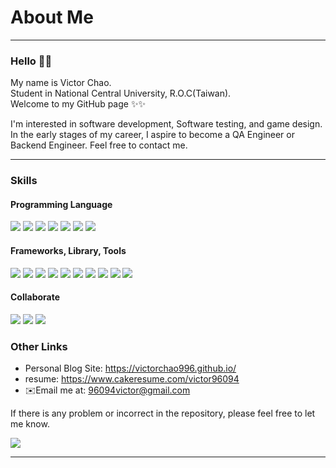 
# About Me
---
### Hello 🙌🙌
My name is Victor Chao.  
Student in National Central University, R.O.C(Taiwan).  
Welcome to my GitHub page ✨✨

I'm interested in software development, Software testing, and game design. In the early stages of my career, I aspire to become a QA Engineer or Backend Engineer. Feel free to contact me.

---
### Skills
#### Programming Language
<span>
<img src="https://img.shields.io/badge/C%23-239120?style=for-the-badge&logo=c-sharp&logoColor=white">
<img src="https://img.shields.io/badge/C%2B%2B-00599C?style=for-the-badge&logo=c%2B%2B&logoColor=white">
<img src="https://img.shields.io/badge/JavaScript-323330?style=for-the-badge&logo=javascript&logoColor=F7DF1E">
<img src="https://img.shields.io/badge/HTML5-E34F26?style=for-the-badge&logo=html5&logoColor=white">
<img src="https://img.shields.io/badge/CSS3-1572B6?style=for-the-badge&logo=css3&logoColor=white">
<img src="https://img.shields.io/badge/Python-FFD43B?style=for-the-badge&logo=python&logoColor=blue">
<img src="https://img.shields.io/badge/Dart-0175C2?style=for-the-badge&logo=dart&logoColor=white">
</span>

#### Frameworks, Library, Tools
<span>
<img src="https://img.shields.io/badge/Unity-100000?style=for-the-badge&logo=unity&logoColor=white">
<img src="https://img.shields.io/badge/Flutter-02569B?style=for-the-badge&logo=flutter&logoColor=white">
<img src="https://img.shields.io/badge/VSCode-0078D4?style=for-the-badge&logo=visual%20studio%20code&logoColor=white">
<img src="https://img.shields.io/badge/Selenium-43B02A?style=for-the-badge&logo=Selenium&logoColor=white">
<img src="https://img.shields.io/badge/Hugo-FF4088?style=for-the-badge&logo=hugo&logoColor=white">
<img src="https://img.shields.io/badge/Amazon_AWS-FF9900?style=for-the-badge&logo=amazonaws&logoColor=white">
<img src="https://img.shields.io/badge/Docker-2CA5E0?style=for-the-badge&logo=docker&logoColor=white">
<img src="https://img.shields.io/badge/Express.js-000000?style=for-the-badge&logo=express&logoColor=white">
<img src="https://img.shields.io/badge/Node.js-339933?style=for-the-badge&logo=nodedotjs&logoColor=white">
<img src="https://img.shields.io/badge/Nginx-009639?style=for-the-badge&logo=nginx&logoColor=white">
</span>

#### Collaborate
<span>
  <img src="https://img.shields.io/badge/GitHub-100000?style=for-the-badge&logo=github&logoColor=white">
 <img src="https://img.shields.io/badge/Trello-0052CC?style=for-the-badge&logo=trello&logoColor=white">
  <img src="https://img.shields.io/badge/Notion-000000?style=for-the-badge&logo=notion&logoColor=white">
</span>

### Other Links
- Personal Blog Site: https://victorchao996.github.io/
- resume: https://www.cakeresume.com/victor96094
- ✉️Email me at: 96094victor@gmail.com

If there is any problem or incorrect in the repository, please feel free to let me know.

<!-- <img src="https://github-readme-stats.vercel.app/api?username=VictorChao996&show_icons=true&theme=dark#gh-dark-mode-only"> -->

<img src="https://github-readme-stats-ten-gilt.vercel.app/api?username=VictorChao996&show_icons=true&bg_color=30,eecda3,ef629f&title_color=fff&text_color=fff" />

---



<!---
VictorChao996/VictorChao996 is a ✨ special ✨ repository because its `README.md` (this file) appears on your GitHub profile.
You can click the Preview link to take a look at your changes.
--->
